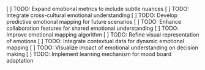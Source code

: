 [ ] TODO: Expand emotional metrics to include subtle nuances
[ ] TODO: Integrate cross-cultural emotional understanding
[ ] TODO: Develop predictive emotional mapping for future scenarios
[ ] TODO: Enhance collaboration features for shared emotional understanding
[ ] TODO: Improve emotional mapping algorithm
[ ] TODO: Refine visual representation of emotions
[ ] TODO: Integrate contextual data for dynamic emotional mapping
[ ] TODO: Visualize impact of emotional understanding on decision making
[ ] TODO: Implement learning mechanism for mood board adaptation